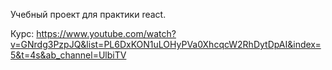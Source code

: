 Учебный проект для практики react.

Курс: https://www.youtube.com/watch?v=GNrdg3PzpJQ&list=PL6DxKON1uLOHyPVa0XhcqcW2RhDytDpAI&index=5&t=4s&ab_channel=UlbiTV
